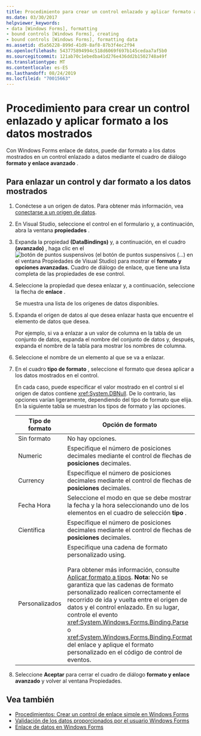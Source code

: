 ```yaml
---
title: Procedimiento para crear un control enlazado y aplicar formato a los datos mostrados
ms.date: 03/30/2017
helpviewer_keywords:
- data [Windows Forms], formatting
- bound controls [Windows Forms], creating
- bound controls [Windows Forms], formatting data
ms.assetid: d5a56228-899d-41d9-8af8-87b3f4ec2f94
ms.openlocfilehash: 543775894994c518d6069f697b145cedaa7af5b0
ms.sourcegitcommit: 121ab70c1ebedba41d276e436dd2b1502748a49f
ms.translationtype: MT
ms.contentlocale: es-ES
ms.lasthandoff: 08/24/2019
ms.locfileid: "70015663"
---
```

# <a name="how-to-create-a-bound-control-and-format-the-displayed-data"></a>Procedimiento para crear un control enlazado y aplicar formato a los datos mostrados

Con Windows Forms enlace de datos, puede dar formato a los datos mostrados en un control enlazado a datos mediante el cuadro de diálogo **formato y enlace avanzado** .

## <a name="to-bind-a-control-and-format-the-displayed-data"></a>Para enlazar un control y dar formato a los datos mostrados

1. Conéctese a un origen de datos. Para obtener más información, vea [conectarse a un origen de datos](../data/adonet/connecting-to-a-data-source.md).

2. En Visual Studio, seleccione el control en el formulario y, a continuación, abra la ventana **propiedades** .

3. Expanda la propiedad **(DataBindings)** y, a continuación, en el cuadro **(avanzado)** , haga clic en el![botón de puntos suspensivos (el botón de puntos suspensivos (...](./media/how-to-create-a-bound-control-and-format-the-displayed-data/visual-studio-ellipsis-button.png)) en el ventana Propiedades de Visual Studio) para mostrar el **formato y opciones avanzadas.** Cuadro de diálogo de enlace, que tiene una lista completa de las propiedades de ese control.

4. Seleccione la propiedad que desea enlazar y, a continuación, seleccione la flecha de **enlace** .

     Se muestra una lista de los orígenes de datos disponibles.

5. Expanda el origen de datos al que desea enlazar hasta que encuentre el elemento de datos que desea.

     Por ejemplo, si va a enlazar a un valor de columna en la tabla de un conjunto de datos, expanda el nombre del conjunto de datos y, después, expanda el nombre de la tabla para mostrar los nombres de columna.

6. Seleccione el nombre de un elemento al que se va a enlazar.

7. En el cuadro **tipo de formato** , seleccione el formato que desea aplicar a los datos mostrados en el control.

     En cada caso, puede especificar el valor mostrado en el control si el origen de datos contiene <xref:System.DBNull>. De lo contrario, las opciones varían ligeramente, dependiendo del tipo de formato que elija. En la siguiente tabla se muestran los tipos de formato y las opciones.

    |Tipo de formato|Opción de formato|
    |-----------------|-----------------------|
    |Sin formato|No hay opciones.|
    |Numeric|Especifique el número de posiciones decimales mediante el control de flechas de **posiciones** decimales.|
    |Currency|Especifique el número de posiciones decimales mediante el control de flechas de **posiciones** decimales.|
    |Fecha Hora|Seleccione el modo en que se debe mostrar la fecha y la hora seleccionando uno de los elementos en el cuadro de selección **tipo** .|
    |Científica|Especifique el número de posiciones decimales mediante el control de flechas de **posiciones** decimales.|
    |Personalizados|Especifique una cadena de formato personalizado using.<br /><br /> Para obtener más información, consulte [Aplicar formato a tipos](../../standard/base-types/formatting-types.md). **Nota:**  No se garantiza que las cadenas de formato personalizado realicen correctamente el recorrido de ida y vuelta entre el origen de datos y el control enlazado. En su lugar, controle el evento <xref:System.Windows.Forms.Binding.Parse> o <xref:System.Windows.Forms.Binding.Format> del enlace y aplique el formato personalizado en el código de control de eventos.|

8. Seleccione **Aceptar** para cerrar el cuadro de diálogo **formato y enlace avanzado** y volver al ventana Propiedades.

## <a name="see-also"></a>Vea también

- [Procedimientos: Crear un control de enlace simple en Windows Forms](how-to-create-a-simple-bound-control-on-a-windows-form.md)
- [Validación de los datos proporcionados por el usuario Windows Forms](user-input-validation-in-windows-forms.md)
- [Enlace de datos en Windows Forms](windows-forms-data-binding.md)
